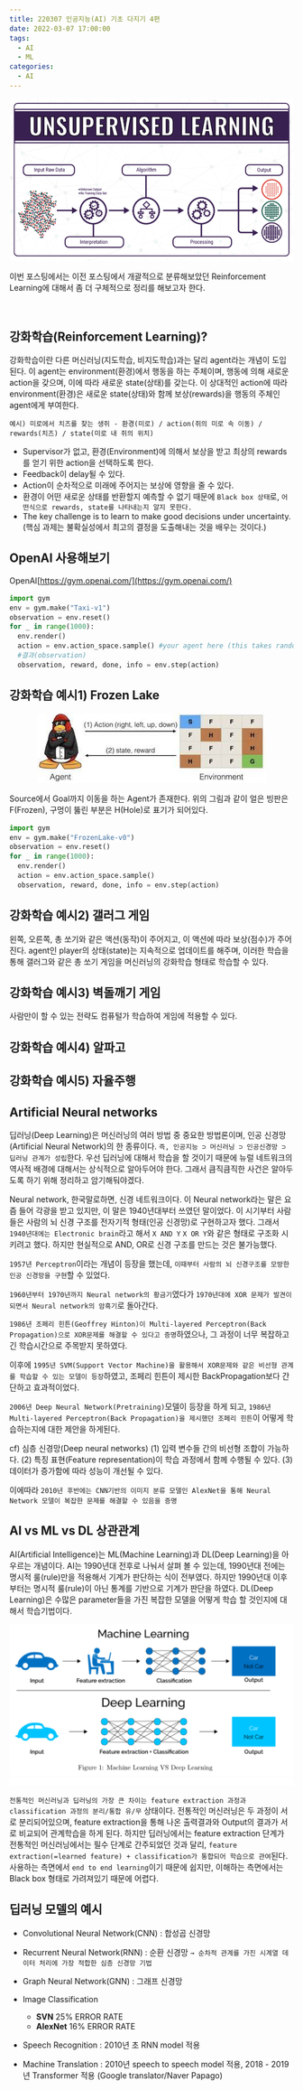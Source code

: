 ```yaml
---
title: 220307 인공지능(AI) 기초 다지기 4편
date: 2022-03-07 17:00:00
tags:
  - AI
  - ML
categories:
  - AI
---
```


<div align="center">
  <img src="/images/post_images/220305_unsupervised-learning.png" alt="Unsupervised Learning">
</div>

이번 포스팅에서는 이전 포스팅에서 개괄적으로 분류해보았던 Reinforcement Learning에 대해서 좀 더 구체적으로 정리를 해보고자 한다.

<br/>

<h2><b>강화학습(Reinforcement Learning)?</b></h2>
강화학습이란 다른 머신러닝(지도학습, 비지도학습)과는 달리 agent라는 개념이 도입된다. 이 agent는 environment(환경)에서 행동을 하는 주체이며, 행동에 의해 새로운 action을 갖으며, 이에 따라 새로운 state(상태)를 갖는다. 이 상대적인 action에 따라 environment(환경)은 새로운 state(상태)와 함께 보상(rewards)을 행동의 주체인 agent에게 부여한다.

`예시) 미로에서 치즈를 찾는 생쥐 - 환경(미로) / action(쥐의 미로 속 이동) / rewards(치즈) / state(미로 내 쥐의 위치)`

- Supervisor가 없고, 환경(Environment)에 의해서 보상을 받고 최상의 rewards를 얻기 위한 action을 선택하도록 한다.
- Feedback이 delay될 수 있다.
- Action이 순차적으로 미래에 주어지는 보상에 영향을 줄 수 있다.
- 환경이 어떤 새로운 상태를 반환할지 예측할 수 없기 때문에 `Black box 상태`로, `어떤식으로 rewards, state를 나타내는지 알지 못한다.`
- The key challenge is to learn to make good decisions under uncertainty. (핵심 과제는 불확실성에서 최고의 결정을 도출해내는 것을 배우는 것이다.)

<h2><b>OpenAI 사용해보기</b></h2>

OpenAI[https://gym.openai.com/](https://gym.openai.com/)

```python
import gym
env = gym.make("Taxi-v1")
observation = env.reset()
for _ in range(1000):
  env.render()
  action = env.action_space.sample() #your agent here (this takes random actions)
  #결과(observation)
  observation, reward, done, info = env.step(action)
```

<h2><b>강화학습 예시1) Frozen Lake</b></h2>

<div align="center">
  <img src="/images/post_images/220308_reinforcement-learning.jpeg" alt="Frozen Lake">
</div>

Source에서 Goal까지 이동을 하는 Agent가 존재한다. 위의 그림과 같이 얼은 빙판은 F(Frozen), 구멍이 뚫린 부분은 H(Hole)로 표기가 되어있다.

```python
import gym
env = gym.make("FrozenLake-v0")
observation = env.reset()
for _ in range(1000):
  env.render()
  action = env.action_space.sample()
  observation, reward, done, info = env.step(action)
```

<h2><b>강화학습 예시2) 갤러그 게임</b></h2>

왼쪽, 오른쪽, 총 쏘기와 같은 액션(동작)이 주어지고, 이 액션에 따라 보상(점수)가 주어진다. agent인 player의 상태(state)는 지속적으로 업데이트를 해주며, 이러한 학습을 통해 갤러그와 같은 총 쏘기 게임을 머신러닝의 강화학습 형태로 학습할 수 있다.

<h2><b>강화학습 예시3) 벽돌깨기 게임</b></h2>

사람만이 할 수 있는 전략도 컴퓨털가 학습하여 게임에 적용할 수 있다.

<h2><b>강화학습 예시4) 알파고</b></h2>

<h2><b>강화학습 예시5) 자율주행</b></h2>

<h2><b>Artificial Neural networks</b></h2>

딥러닝(Deep Learning)은 머신러닝의 여러 방법 중 중요한 방법론이며, 인공 신경망(Artificial Neural Network)의 한 종류이다. `즉, 인공지능 ⊃ 머신러닝 ⊃ 인공신경망 ⊃ 딥러닝 관계가 성립`한다.
우선 딥러닝에 대해서 학습을 할 것이기 때문에 뉴럴 네트워크의 역사적 배경에 대해서는 상식적으로 알아두어야 한다. 그래서 큼직큼직한 사건은 알아두도록 하기 위해 정리하고 암기해둬야겠다.

Neural network, 한국말로하면, 신경 네트워크이다. 이 Neural network라는 말은 요즘 들어 각광을 받고 있지만, 이 말은 1940년대부터 쓰였던 말이었다. 이 시기부터 사람들은 사람의 뇌 신경 구조를 전자기적 형태(인공 신경망)로 구현하고자 했다. 그래서 `1940년대에는 Electronic brain`라고 해서 `X AND Y` `X OR Y`와 같은 형태로 구조화 시키려고 했다. 하지만 현실적으로 AND, OR로 신경 구조를 만드는 것은 불가능했다.

`1957년 Perceptron`이라는 개념이 등장을 했는데, `이때부터 사람의 뇌 신경구조를 모방한 인공 신경망을 구현`할 수 있었다.

`1960년부터 1970년까지 Neural network의 황금기`였다가 `1970년대에 XOR 문제가 발견이 되면서 Neural network의 암흑기`로 돌아간다.

`1986년 조페리 힌튼(Geoffrey Hinton)이 Multi-layered Perceptron(Back Propagation)으로 XOR문제를 해결할 수 있다고 증명`하였으나, 그 과정이 너무 복잡하고 긴 학습시간으로 주목받지 못하였다.

이후에 `1995년 SVM(Support Vector Machine)을 활용해서 XOR문제와 같은 비선형 관계를 학습할 수 있는 모델이 등장`하였고, 조페리 힌튼이 제시한 BackPropagation보다 간단하고 효과적이었다.

`2006년 Deep Neural Network(Pretraining)`모델이 등장을 하게 되고, `1986년 Multi-layered Perceptron(Back Propagation)을 제시했던 조페리 힌튼`이 어떻게 학습하는지에 대한 제안을 하게된다.

cf) 심층 신경망(Deep neural networks)
(1) 입력 변수들 간의 비선형 조합이 가능하다.
(2) 특징 표현(Feature representation)이 학습 과정에서 함께 수행될 수 있다.
(3) 데이터가 증가함에 따라 성능이 개선될 수 있다.

이에따라 `2010년 후반에는 CNN기반의 이미지 분류 모델인 AlexNet을 통해 Neural Network 모델이 복잡한 문제를 해결할 수 있음을 증명`

<h2><b>AI vs ML vs DL 상관관계</b></h2>

AI(Artificial Intelligence)는 ML(Machine Learning)과 DL(Deep Learning)을 아우르는 개념이다. AI는 1990년대 전후로 나눠서 살펴 볼 수 있는데, 1990년대 전에는 명시적 룰(rule)만을 적용해서 기계가 판단하는 식이 전부였다. 하지만 1990년대 이후부터는 명시적 룰(rule)이 아닌 통계를 기반으로 기계가 판단을 하였다.
DL(Deep Learning)은 수많은 parameter들을 가진 복잡한 모델을 어떻게 학습 할 것인지에 대해서 학습기법이다.

<div align="center">
  <img src="/images/post_images/220308_machine-learning_deep-learning.png" alt="Machine Learning vs Deep Learning">
</div>

`전통적인 머신러닝과 딥러닝의 가장 큰 차이는 feature extraction 과정과 classification 과정의 분리/통합 유/무` 상태이다. 전통적인 머신러닝은 두 과정이 서로 분리되어있으며, feature extraction을 통해 나온 출력결과와 Output의 결과가 서로 비교되어 관계학습을 하게 된다.
하지만 딥러닝에서는 feature extraction 단계가 전통적인 머신러닝에서는 필수 단계로 간주되었던 것과 달리, `feature extraction(=learned feature) + classification가 통합되어 학습으로 관여`된다.
사용하는 측면에서 `end to end learning`이기 때문에 쉽지만, 이해하는 측면에서는 Black box 형태로 가려져있기 때문에 어렵다.

<h2><b>딥러닝 모델의 예시</b></h2>

- Convolutional Neural Network(CNN) : 합성곱 신경망

- Recurrent Neural Network(RNN) : 순환 신경망
  `→ 순차적 관계를 가진 시계열 데이터 처리에 가장 적합한 심층 신경망 기법`

- Graph Neural Network(GNN) : 그래프 신경망

- Image Classification

  - **SVN** 25% ERROR RATE
  - **AlexNet** 16% ERROR RATE

- Speech Recognition : 2010년 초 RNN model 적용

- Machine Translation : 2010년 speech to speech model 적용, 2018 - 2019년 Transformer 적용 (Google translator/Naver Papago)
